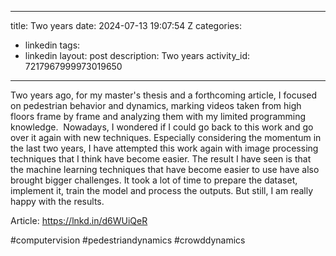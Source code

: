 
---
title: Two years 
date: 2024-07-13 19:07:54 Z
categories:
- linkedin
tags:
- linkedin
layout: post
description: Two years 
activity_id: 7217967999973019650
---
Two years ago, for my master's thesis and a forthcoming article, I focused on pedestrian behavior and dynamics, marking videos taken from high floors frame by frame and analyzing them with my limited programming knowledge. 
Nowadays, I wondered if I could go back to this work and go over it again with new techniques. Especially considering the momentum in the last two years, I have attempted this work again with image processing techniques that I think have become easier. The result I have seen is that the machine learning techniques that have become easier to use have also brought bigger challenges. It took a lot of time to prepare the dataset, implement it, train the model and process the outputs. But still, I am really happy with the results.

Article: https://lnkd.in/d6WUiQeR

#computervision #pedestriandynamics #crowddynamics
